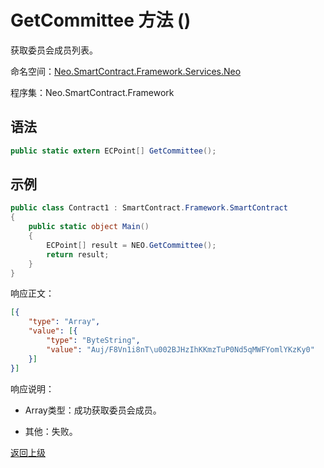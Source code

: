 # GetCommittee 方法 ()

获取委员会成员列表。

命名空间：[Neo.SmartContract.Framework.Services.Neo](../../neo.md)

程序集：Neo.SmartContract.Framework

## 语法

```c#
public static extern ECPoint[] GetCommittee();
```

## 示例

```c#
public class Contract1 : SmartContract.Framework.SmartContract
{
    public static object Main()
    {
        ECPoint[] result = NEO.GetCommittee();
        return result;
    }
}
```

响应正文：

```json
[{
	"type": "Array",
	"value": [{
		"type": "ByteString",
		"value": "Auj/F8Vn1i8nT\u002BJHzIhKKmzTuP0Nd5qMWFYomlYKzKy0"
	}]
}]
```

响应说明：

- Array类型：成功获取委员会成员。

- 其他：失败。

[返回上级](../Neo.md)